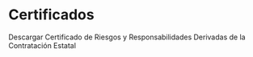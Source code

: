 # Certificados
Descargar Certificado de Riesgos y Responsabilidades Derivadas de la Contratación Estatal 
